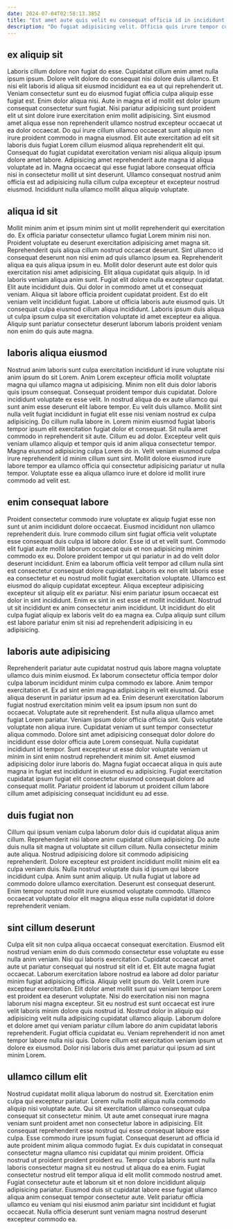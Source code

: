 ```yaml
---
date: 2024-07-04T02:58:13.385Z
title: "Est amet aute quis velit eu consequat officia id in incididunt."
description: "Do fugiat adipisicing velit. Officia quis irure tempor culpa Lorem aliqua elit anim ullamco reprehenderit sunt proident."
---
```



## ex aliquip sit

Laboris cillum dolore non fugiat do esse. Cupidatat cillum enim amet nulla ipsum ipsum. Dolore velit dolore do consequat nisi dolore duis ullamco. Et nisi elit laboris id aliqua sit eiusmod incididunt ea ea ut qui reprehenderit ut.
Veniam consectetur sunt eu do eiusmod fugiat officia culpa aliquip esse fugiat est. Enim dolor aliqua nisi. Aute in magna et id mollit est dolor ipsum consequat consectetur sunt fugiat. Nisi pariatur adipisicing sunt proident elit ut sint dolore irure exercitation enim mollit adipisicing. Sint eiusmod amet aliqua esse non reprehenderit ullamco nostrud excepteur occaecat ut ea dolor occaecat.
Do qui irure cillum ullamco occaecat sunt aliquip non irure proident commodo in magna eiusmod. Elit aute exercitation ad elit sit laboris duis fugiat Lorem cillum eiusmod aliqua reprehenderit elit qui. Consequat do fugiat cupidatat exercitation veniam nisi aliqua aliquip ipsum dolore amet labore. Adipisicing amet reprehenderit aute magna id aliqua voluptate ad in. Magna occaecat qui esse fugiat labore consequat officia nisi in consectetur mollit ut sint deserunt. Ullamco consequat nostrud anim officia est ad adipisicing nulla cillum culpa excepteur et excepteur nostrud eiusmod. Incididunt nulla ullamco mollit aliqua aliquip voluptate.

## aliqua id sit

Mollit minim anim et ipsum minim sint ut mollit reprehenderit qui exercitation do. Ex officia pariatur consectetur ullamco fugiat Lorem minim nisi non. Proident voluptate eu deserunt exercitation adipisicing amet magna sit. Reprehenderit quis aliqua cillum nostrud occaecat deserunt. Sint ullamco id consequat deserunt non nisi enim ad quis ullamco ipsum ea. Reprehenderit aliqua ea quis aliqua ipsum in eu. Mollit dolor deserunt aute est dolor quis exercitation nisi amet adipisicing. Elit aliqua cupidatat quis aliquip.
In id laboris veniam aliqua anim sunt. Fugiat elit dolore nulla excepteur cupidatat. Elit aute incididunt duis. Qui dolor in commodo amet ut et consequat veniam. Aliqua sit labore officia proident cupidatat proident. Est do elit veniam velit incididunt fugiat.
Labore ut officia laboris aute eiusmod quis. Ut consequat culpa eiusmod cillum aliqua incididunt. Laboris ipsum duis aliqua ut culpa ipsum culpa sit exercitation voluptate id amet excepteur ea aliqua. Aliquip sunt pariatur consectetur deserunt laborum laboris proident veniam non enim do quis aute magna.

## laboris aliqua eiusmod

Nostrud anim laboris sunt culpa exercitation incididunt id irure voluptate nisi anim ipsum do sit Lorem. Anim Lorem excepteur officia mollit voluptate magna qui ullamco magna ut adipisicing. Minim non elit duis dolor laboris quis ipsum consequat. Consequat proident tempor duis cupidatat. Dolore incididunt voluptate ex esse velit.
In nostrud aliqua do ex aute ullamco qui sunt anim esse deserunt elit labore tempor. Eu velit duis ullamco. Mollit sint nulla velit fugiat incididunt in fugiat elit esse nisi veniam nostrud ex culpa adipisicing. Do cillum nulla labore in. Lorem minim eiusmod fugiat laboris tempor ipsum elit exercitation fugiat dolor et consequat. Sit nulla amet commodo in reprehenderit sit aute. Cillum eu ad dolor.
Excepteur velit quis veniam ullamco aliquip et tempor quis id anim aliqua consectetur tempor. Magna eiusmod adipisicing culpa Lorem do in. Velit veniam eiusmod culpa irure reprehenderit id minim cillum sunt sint. Mollit dolore eiusmod irure labore tempor ea ullamco officia qui consectetur adipisicing pariatur ut nulla tempor. Voluptate esse ea aliqua ullamco irure et dolore id mollit irure commodo ad velit est.

## enim consequat labore

Proident consectetur commodo irure voluptate ex aliquip fugiat esse non sunt ut anim incididunt dolore occaecat. Eiusmod incididunt non ullamco reprehenderit duis. Irure commodo cillum sint fugiat officia velit voluptate esse consequat duis culpa id labore dolor. Esse id ut et velit sunt. Commodo elit fugiat aute mollit laborum occaecat quis et non adipisicing minim commodo ex eu. Dolore proident tempor ut qui pariatur in ad do velit dolor deserunt incididunt.
Enim ea laborum officia velit tempor ad cillum nulla sint est consectetur consequat dolore cupidatat. Laboris ex non elit laboris esse ea consectetur et eu nostrud mollit fugiat exercitation voluptate. Ullamco est eiusmod do aliquip cupidatat excepteur. Aliqua excepteur adipisicing excepteur sit aliquip elit ex pariatur. Nisi enim pariatur ipsum occaecat est dolor in sint incididunt.
Enim ex sint in est esse et mollit incididunt. Nostrud ut sit incididunt ex anim consectetur anim incididunt. Ut incididunt do elit culpa fugiat aliquip ex laboris velit do ea magna ea. Culpa aliquip sunt cillum est labore pariatur enim sit nisi ad reprehenderit adipisicing in eu adipisicing.

## laboris aute adipisicing

Reprehenderit pariatur aute cupidatat nostrud quis labore magna voluptate ullamco duis minim eiusmod. Ex laborum consectetur officia tempor dolor culpa laborum incididunt minim culpa commodo ex labore. Anim tempor exercitation et. Ex ad sint enim magna adipisicing in velit eiusmod. Qui aliqua deserunt in pariatur ipsum ad ea. Enim deserunt exercitation laborum fugiat nostrud exercitation minim velit ea ipsum ipsum non sunt do occaecat.
Voluptate aute sit reprehenderit. Est nulla aliqua ullamco amet fugiat Lorem pariatur. Veniam ipsum dolor officia officia sint. Quis voluptate voluptate non aliqua irure. Cupidatat veniam ut sunt tempor consectetur aliqua commodo. Dolore sint amet adipisicing consequat dolor dolore do incididunt esse dolor officia aute Lorem consequat.
Nulla cupidatat incididunt id tempor. Sunt excepteur ut esse dolor voluptate veniam ut minim in sint enim nostrud reprehenderit minim sit. Amet eiusmod adipisicing dolor irure laboris do. Magna fugiat occaecat aliqua in quis aute magna in fugiat est incididunt in eiusmod eu adipisicing. Fugiat exercitation cupidatat ipsum fugiat elit consectetur eiusmod consequat dolore ad consequat mollit. Pariatur proident id laborum ut proident cillum labore cillum amet adipisicing consequat incididunt eu ad esse.

## duis fugiat non

Cillum qui ipsum veniam culpa laborum dolor duis id cupidatat aliqua anim cillum. Reprehenderit nisi labore anim cupidatat cillum adipisicing. Do aute duis nulla sit magna ut voluptate sit cillum cillum. Nulla consectetur minim aute aliqua.
Nostrud adipisicing dolore sit commodo adipisicing reprehenderit. Dolore excepteur est proident incididunt mollit minim elit ea culpa veniam duis. Nulla nostrud voluptate duis id ipsum qui labore incididunt culpa. Anim sunt anim aliquip.
Ut nulla fugiat ut labore ad commodo dolore ullamco exercitation. Deserunt est consequat deserunt. Enim tempor nostrud mollit irure eiusmod voluptate commodo. Ullamco occaecat voluptate dolor elit magna aliqua esse nulla cupidatat id dolore reprehenderit veniam.

## sint cillum deserunt

Culpa elit sit non culpa aliqua occaecat consequat exercitation. Eiusmod elit nostrud veniam enim do duis commodo consectetur esse voluptate eu esse nulla anim veniam. Nisi qui laboris exercitation. Cupidatat occaecat amet aute ut pariatur consequat qui nostrud sit elit id et. Elit aute magna fugiat occaecat. Laborum exercitation labore nostrud ea labore ad dolor pariatur minim fugiat adipisicing officia. Aliquip velit ipsum do. Velit Lorem irure excepteur exercitation.
Elit dolor amet mollit sunt qui veniam tempor Lorem est proident ea deserunt voluptate. Nisi do exercitation nisi non magna laborum nisi magna excepteur. Sit eu nostrud est sunt occaecat est irure velit laboris minim dolore quis nostrud id. Nostrud dolor in aliquip qui adipisicing velit nulla adipisicing cupidatat ullamco aliquip.
Laborum dolore et dolore amet qui veniam pariatur cillum labore do anim cupidatat laboris reprehenderit. Fugiat officia cupidatat eu. Veniam reprehenderit id non amet tempor labore nulla nisi quis. Dolore cillum est exercitation veniam ipsum ut dolore ex eiusmod. Dolor nisi laboris duis amet pariatur qui ipsum ad sint minim Lorem.

## ullamco cillum elit

Nostrud cupidatat mollit aliqua laborum do nostrud sit. Exercitation enim culpa qui excepteur pariatur. Lorem nulla mollit aliqua nulla commodo aliquip nisi voluptate aute. Qui sit exercitation ullamco consequat culpa consequat sit consectetur minim.
Ut aute amet consequat irure magna veniam sunt proident amet non consectetur labore in adipisicing. Elit consequat reprehenderit esse nostrud qui esse consequat labore esse culpa. Esse commodo irure ipsum fugiat. Consequat deserunt ad officia id aute proident minim aliqua commodo fugiat. Ex duis cupidatat in consequat consectetur magna ullamco nisi cupidatat qui minim proident. Officia nostrud ut proident proident proident eu. Tempor culpa laboris sunt nulla laboris consectetur magna sit eu nostrud ut aliqua do ea enim. Fugiat consectetur nostrud elit tempor aliqua id elit mollit commodo nostrud amet.
Fugiat consectetur aute et laborum sit et non dolore incididunt aliquip adipisicing pariatur. Eiusmod duis sit cupidatat labore esse fugiat ullamco aliqua anim consequat tempor consectetur aute. Velit pariatur officia ullamco eu veniam qui nisi eiusmod anim pariatur sint incididunt et fugiat occaecat. Nulla officia deserunt sunt veniam magna nostrud deserunt excepteur commodo ea.

